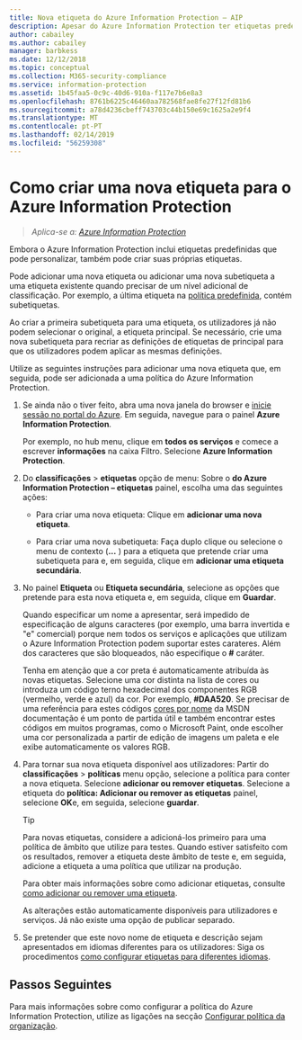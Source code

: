 ```yaml
---
title: Nova etiqueta do Azure Information Protection – AIP
description: Apesar do Azure Information Protection ter etiquetas predefinidas que pode personalizar, também pode criar as suas próprias etiquetas que os utilizadores veem na barra Information Protection.
author: cabailey
ms.author: cabailey
manager: barbkess
ms.date: 12/12/2018
ms.topic: conceptual
ms.collection: M365-security-compliance
ms.service: information-protection
ms.assetid: 1b45faa5-0c9c-40d6-910a-f117e7b6e8a3
ms.openlocfilehash: 8761b6225c46460aa782568fae8fe27f12fd81b6
ms.sourcegitcommit: a78d4236cbeff743703c44b150e69c1625a2e9f4
ms.translationtype: MT
ms.contentlocale: pt-PT
ms.lasthandoff: 02/14/2019
ms.locfileid: "56259308"
---
```

# <a name="how-to-create-a-new-label-for-azure-information-protection"></a>Como criar uma nova etiqueta para o Azure Information Protection

>*Aplica-se a: [Azure Information Protection](https://azure.microsoft.com/pricing/details/information-protection)*

Embora o Azure Information Protection inclui etiquetas predefinidas que pode personalizar, também pode criar suas próprias etiquetas.

Pode adicionar uma nova etiqueta ou adicionar uma nova subetiqueta a uma etiqueta existente quando precisar de um nível adicional de classificação. Por exemplo, a última etiqueta na [política predefinida](configure-policy-default.md), contém subetiquetas.

Ao criar a primeira subetiqueta para uma etiqueta, os utilizadores já não podem selecionar o original, a etiqueta principal. Se necessário, crie uma nova subetiqueta para recriar as definições de etiquetas de principal para que os utilizadores podem aplicar as mesmas definições.

Utilize as seguintes instruções para adicionar uma nova etiqueta que, em seguida, pode ser adicionada a uma política do Azure Information Protection.

1. Se ainda não o tiver feito, abra uma nova janela do browser e [inicie sessão no portal do Azure](configure-policy.md#signing-in-to-the-azure-portal). Em seguida, navegue para o painel **Azure Information Protection**.
    
    Por exemplo, no hub menu, clique em **todos os serviços** e comece a escrever **informações** na caixa Filtro. Selecione **Azure Information Protection**.

2. Do **classificações** > **etiquetas** opção de menu: Sobre o **do Azure Information Protection – etiquetas** painel, escolha uma das seguintes ações:
    
    - Para criar uma nova etiqueta: Clique em **adicionar uma nova etiqueta**.
    
    - Para criar uma nova subetiqueta: Faça duplo clique ou selecione o menu de contexto (**...** ) para a etiqueta que pretende criar uma subetiqueta para e, em seguida, clique em **adicionar uma etiqueta secundária**.

3. No painel **Etiqueta** ou **Etiqueta secundária**, selecione as opções que pretende para esta nova etiqueta e, em seguida, clique em **Guardar**.
    
    Quando especificar um nome a apresentar, será impedido de especificação de alguns caracteres (por exemplo, uma barra invertida e "e" comercial) porque nem todos os serviços e aplicações que utilizam o Azure Information Protection podem suportar estes carateres. Além dos caracteres que são bloqueados, não especifique o **#** caráter.    
    
    Tenha em atenção que a cor preta é automaticamente atribuída às novas etiquetas. Selecione uma cor distinta na lista de cores ou introduza um código terno hexadecimal dos componentes RGB (vermelho, verde e azul) da cor. Por exemplo, **#DAA520**. Se precisar de uma referência para estes códigos [cores por nome](https://msdn.microsoft.com/library/aa358802(v=vs.85).aspx) da MSDN documentação é um ponto de partida útil e também encontrar estes códigos em muitos programas, como o Microsoft Paint, onde escolher uma cor personalizada a partir de edição de imagens um paleta e ele exibe automaticamente os valores RGB.

4. Para tornar sua nova etiqueta disponível aos utilizadores: Partir do **classificações** > **políticas** menu opção, selecione a política para conter a nova etiqueta. Selecione **adicionar ou remover etiquetas**. Selecione a etiqueta do **política: Adicionar ou remover as etiquetas** painel, selecione **OK**e, em seguida, selecione **guardar**.
    
    >[!TIP]
    >Para novas etiquetas, considere a adicioná-los primeiro para uma política de âmbito que utilize para testes. Quando estiver satisfeito com os resultados, remover a etiqueta deste âmbito de teste e, em seguida, adicione a etiqueta a uma política que utilizar na produção.     
    
    Para obter mais informações sobre como adicionar etiquetas, consulte [como adicionar ou remover uma etiqueta](configure-policy-add-remove-label.md).
    
    As alterações estão automaticamente disponíveis para utilizadores e serviços. Já não existe uma opção de publicar separado.

5. Se pretender que este novo nome de etiqueta e descrição sejam apresentados em idiomas diferentes para os utilizadores: Siga os procedimentos [como configurar etiquetas para diferentes idiomas](configure-policy-languages.md). 

## <a name="next-steps"></a>Passos Seguintes

Para mais informações sobre como configurar a política do Azure Information Protection, utilize as ligações na secção [Configurar política da organização](configure-policy.md#configuring-your-organizations-policy).  


